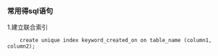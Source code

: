 ### 常用得sql语句

1.建立联合索引

        create unique index keyword_created_on on table_name (column1, column2);

